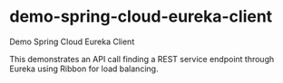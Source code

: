 # demo-spring-cloud-eureka-client
Demo Spring Cloud Eureka Client

This demonstrates an API call finding a REST service endpoint through Eureka using Ribbon for load balancing.
